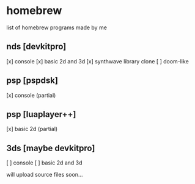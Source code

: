 # homebrew
list of homebrew programs made by me

## nds [devkitpro]
[x] console
[x] basic 2d and 3d
[x] synthwave library clone
[ ] doom-like

## psp [pspdsk]
[x] console (partial)

## psp [luaplayer++]
[x] basic 2d (partial)

## 3ds [maybe devkitpro]
[ ] console
[ ] basic 2d and 3d

will upload source files soon...

